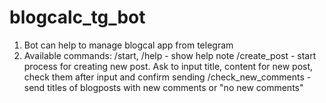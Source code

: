 # blogcalc_tg_bot
1. Bot can help to manage blogcal app from telegram
2. Available commands:
        /start, /help - show help note
        /create_post - start process for creating new post. Ask to input title, content for new post, check them after input and confirm sending
        /check_new_comments  - send titles of blogposts with new comments or "no new comments" 